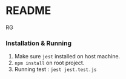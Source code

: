 # README #
RG
### Installation & Running ###
1. Make sure `jest` installed on host machine.
2. `npm install` on root project.
3. Running test : `jest jest.test.js`
